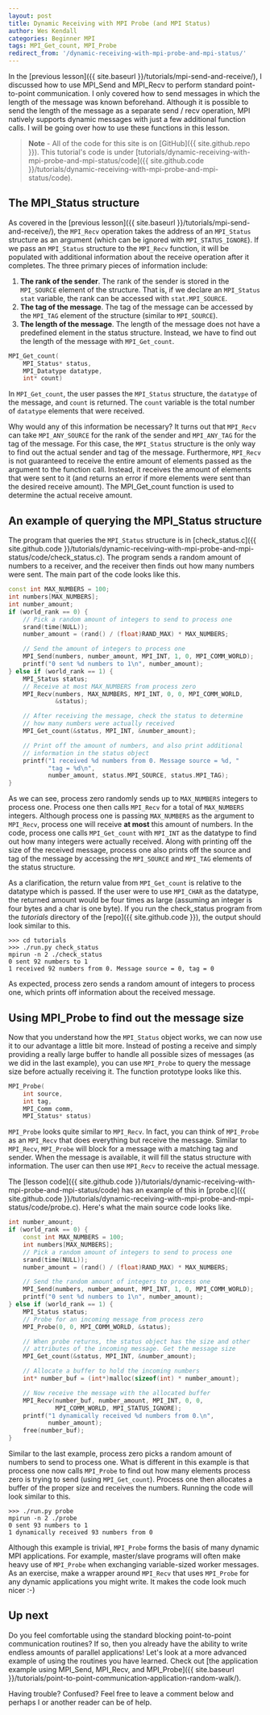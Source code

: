 ```yaml
---
layout: post
title: Dynamic Receiving with MPI Probe (and MPI Status)
author: Wes Kendall
categories: Beginner MPI
tags: MPI_Get_count, MPI_Probe
redirect_from: '/dynamic-receiving-with-mpi-probe-and-mpi-status/'
---
```


In the [previous lesson]({{ site.baseurl }}/tutorials/mpi-send-and-receive/), I discussed how to use MPI_Send and MPI_Recv to perform standard point-to-point communication. I only covered how to send messages in which the length of the message was known beforehand. Although it is possible to send the length of the message as a separate send / recv operation, MPI natively supports dynamic messages with just a few additional function calls. I will be going over how to use these functions in this lesson.

> **Note** - All of the code for this site is on [GitHub]({{ site.github.repo }}). This tutorial's code is under [tutorials/dynamic-receiving-with-mpi-probe-and-mpi-status/code]({{ site.github.code }}/tutorials/dynamic-receiving-with-mpi-probe-and-mpi-status/code).

## The MPI_Status structure
As covered in the [previous lesson]({{ site.baseurl }}/tutorials/mpi-send-and-receive/), the `MPI_Recv` operation takes the address of an `MPI_Status` structure as an argument (which can be ignored with `MPI_STATUS_IGNORE`). If we pass an `MPI_Status` structure to the `MPI_Recv` function, it will be populated with additional information about the receive operation after it completes. The three primary pieces of information include:

1. **The rank of the sender**. The rank of the sender is stored in the `MPI_SOURCE` element of the structure. That is, if we declare an `MPI_Status stat` variable, the rank can be accessed with `stat.MPI_SOURCE`.
2. **The tag of the message**. The tag of the message can be accessed by the `MPI_TAG` element of the structure (similar to `MPI_SOURCE`).
3. **The length of the message**. The length of the message does not have a predefined element in the status structure. Instead, we have to find out the length of the message with `MPI_Get_count`.

```cpp
MPI_Get_count(
    MPI_Status* status,
    MPI_Datatype datatype,
    int* count)
```

In `MPI_Get_count`, the user passes the `MPI_Status` structure, the `datatype` of the message, and `count` is returned. The `count` variable is the total number of `datatype` elements that were received.

Why would any of this information be necessary? It turns out that `MPI_Recv` can take `MPI_ANY_SOURCE` for the rank of the sender and `MPI_ANY_TAG` for the tag of the message. For this case, the `MPI_Status` structure is the only way to find out the actual sender and tag of the message. Furthermore, `MPI_Recv` is not guaranteed to receive the entire amount of elements passed as the argument to the function call. Instead, it receives the amount of elements that were sent to it (and returns an error if more elements were sent than the desired receive amount). The MPI_Get_count function is used to determine the actual receive amount.

## An example of querying the MPI_Status structure
The program that queries the `MPI_Status` structure is in [check_status.c]({{ site.github.code }}/tutorials/dynamic-receiving-with-mpi-probe-and-mpi-status/code/check_status.c). The program sends a random amount of numbers to a receiver, and the receiver then finds out how many numbers were sent. The main part of the code looks like this.

```cpp
const int MAX_NUMBERS = 100;
int numbers[MAX_NUMBERS];
int number_amount;
if (world_rank == 0) {
    // Pick a random amount of integers to send to process one
    srand(time(NULL));
    number_amount = (rand() / (float)RAND_MAX) * MAX_NUMBERS;

    // Send the amount of integers to process one
    MPI_Send(numbers, number_amount, MPI_INT, 1, 0, MPI_COMM_WORLD);
    printf("0 sent %d numbers to 1\n", number_amount);
} else if (world_rank == 1) {
    MPI_Status status;
    // Receive at most MAX_NUMBERS from process zero
    MPI_Recv(numbers, MAX_NUMBERS, MPI_INT, 0, 0, MPI_COMM_WORLD,
             &status);

    // After receiving the message, check the status to determine
    // how many numbers were actually received
    MPI_Get_count(&status, MPI_INT, &number_amount);

    // Print off the amount of numbers, and also print additional
    // information in the status object
    printf("1 received %d numbers from 0. Message source = %d, "
           "tag = %d\n",
           number_amount, status.MPI_SOURCE, status.MPI_TAG);
}
```

As we can see, process zero randomly sends up to `MAX_NUMBERS` integers to process one. Process one then calls `MPI_Recv` for a total of `MAX_NUMBERS` integers. Although process one is passing `MAX_NUMBERS` as the argument to `MPI_Recv`, process one will receive **at most** this amount of numbers. In the code, process one calls `MPI_Get_count` with `MPI_INT` as the datatype to find out how many integers were actually received. Along with printing off the size of the received message, process one also prints off the source and tag of the message by accessing the `MPI_SOURCE` and `MPI_TAG` elements of the status structure.

As a clarification, the return value from `MPI_Get_count` is relative to the datatype which is passed. If the user were to use `MPI_CHAR` as the datatype, the returned amount would be four times as large (assuming an integer is four bytes and a char is one byte). If you run the check_status program from the *tutorials* directory of the [repo]({{ site.github.code }}), the output should look similar to this.

```
>>> cd tutorials
>>> ./run.py check_status
mpirun -n 2 ./check_status
0 sent 92 numbers to 1
1 received 92 numbers from 0. Message source = 0, tag = 0
```

As expected, process zero sends a random amount of integers to process one, which prints off information about the received message.

## Using MPI_Probe to find out the message size
Now that you understand how the `MPI_Status` object works, we can now use it to our advantage a little bit more. Instead of posting a receive and simply providing a really large buffer to handle all possible sizes of messages (as we did in the last example), you can use `MPI_Probe` to query the message size before actually receiving it. The function prototype looks like this.

```cpp
MPI_Probe(
    int source,
    int tag,
    MPI_Comm comm,
    MPI_Status* status)
```

`MPI_Probe` looks quite similar to `MPI_Recv`. In fact, you can think of `MPI_Probe` as an `MPI_Recv` that does everything but receive the message. Similar to `MPI_Recv`, `MPI_Probe` will block for a message with a matching tag and sender. When the message is available, it will fill the status structure with information. The user can then use `MPI_Recv` to receive the actual message.

The [lesson code]({{ site.github.code }}/tutorials/dynamic-receiving-with-mpi-probe-and-mpi-status/code) has an example of this in [probe.c]({{ site.github.code }}/tutorials/dynamic-receiving-with-mpi-probe-and-mpi-status/code/probe.c). Here's what the main source code looks like.

```cpp
int number_amount;
if (world_rank == 0) {
    const int MAX_NUMBERS = 100;
    int numbers[MAX_NUMBERS];
    // Pick a random amount of integers to send to process one
    srand(time(NULL));
    number_amount = (rand() / (float)RAND_MAX) * MAX_NUMBERS;

    // Send the random amount of integers to process one
    MPI_Send(numbers, number_amount, MPI_INT, 1, 0, MPI_COMM_WORLD);
    printf("0 sent %d numbers to 1\n", number_amount);
} else if (world_rank == 1) {
    MPI_Status status;
    // Probe for an incoming message from process zero
    MPI_Probe(0, 0, MPI_COMM_WORLD, &status);

    // When probe returns, the status object has the size and other
    // attributes of the incoming message. Get the message size
    MPI_Get_count(&status, MPI_INT, &number_amount);

    // Allocate a buffer to hold the incoming numbers
    int* number_buf = (int*)malloc(sizeof(int) * number_amount);

    // Now receive the message with the allocated buffer
    MPI_Recv(number_buf, number_amount, MPI_INT, 0, 0,
             MPI_COMM_WORLD, MPI_STATUS_IGNORE);
    printf("1 dynamically received %d numbers from 0.\n",
           number_amount);
    free(number_buf);
}
```

Similar to the last example, process zero picks a random amount of numbers to send to process one. What is different in this example is that process one now calls `MPI_Probe` to find out how many elements process zero is trying to send (using `MPI_Get_count`). Process one then allocates a buffer of the proper size and receives the numbers. Running the code will look similar to this.

```
>>> ./run.py probe
mpirun -n 2 ./probe
0 sent 93 numbers to 1
1 dynamically received 93 numbers from 0
```

Although this example is trivial, `MPI_Probe` forms the basis of many dynamic MPI applications. For example, master/slave programs will often make heavy use of `MPI_Probe` when exchanging variable-sized worker messages. As an exercise, make a wrapper around `MPI_Recv` that uses `MPI_Probe` for any dynamic applications you might write. It makes the code look much nicer :-)

## Up next
Do you feel comfortable using the standard blocking point-to-point communication routines? If so, then you already have the ability to write endless amounts of parallel applications! Let's look at a more advanced example of using the routines you have learned. Check out [the application example using MPI_Send, MPI_Recv, and MPI_Probe]({{ site.baseurl }}/tutorials/point-to-point-communication-application-random-walk/).

Having trouble? Confused? Feel free to leave a comment below and perhaps I or another reader can be of help.

